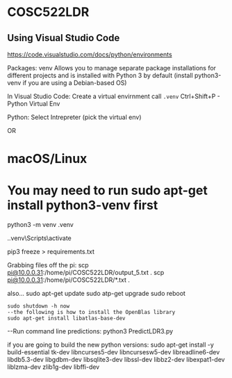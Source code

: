 # COSC522LDR



## Using Visual Studio Code
https://code.visualstudio.com/docs/python/environments


Packages: venv
	Allows you to manage separate package installations for different projects and is installed with Python 3 by default (install python3-venv if you are using a Debian-based OS)

In Visual Studio Code: 
Create a virtual envirnment call `.venv`
Ctrl+Shift+P - Python Virtual Env 

Python: Select Intrepreter (pick the virtual env)

OR 
# macOS/Linux
# You may need to run sudo apt-get install python3-venv first
python3 -m venv .venv


.\.venv\Scripts\activate 


pip3 freeze > requirements.txt


Grabbing files off the pi: 
	scp pi@10.0.0.31:/home/pi/COSC522LDR/output_5.txt .
	scp pi@10.0.0.31:/home/pi/COSC522LDR/*.txt .


also...
	sudo apt-get update 
	sudo atp-get upgrade
	sudo reboot 
	
	sudo shutdown -h now
	--the following is how to install the OpenBlas library
	sudo apt-get install libatlas-base-dev

--Run command line predictions:
	python3 PredictLDR3.py

if you are going to build the new python versions:
	sudo apt-get install -y build-essential tk-dev libncurses5-dev libncursesw5-dev libreadline6-dev libdb5.3-dev libgdbm-dev libsqlite3-dev libssl-dev libbz2-dev libexpat1-dev liblzma-dev zlib1g-dev libffi-dev
